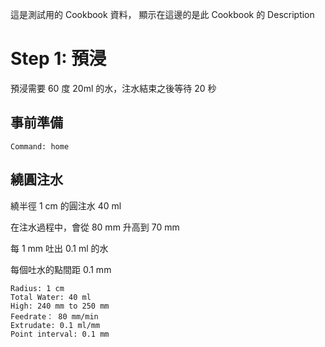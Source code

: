 
這是測試用的 Cookbook 資料，
顯示在這邊的是此 Cookbook 的 Description

# Step 1: 預浸

預浸需要 60 度 20ml 的水，注水結束之後等待 20 秒

## 事前準備

``` operations
Command: home
```

## 繞圓注水

繞半徑 1 cm 的圓注水 40 ml

在注水過程中，會從 80 mm 升高到 70 mm

每 1 mm 吐出 0.1 ml 的水

每個吐水的點間距 0.1 mm

``` circle
Radius: 1 cm
Total Water: 40 ml
High: 240 mm to 250 mm
Feedrate： 80 mm/min
Extrudate: 0.1 ml/mm
Point interval: 0.1 mm
```